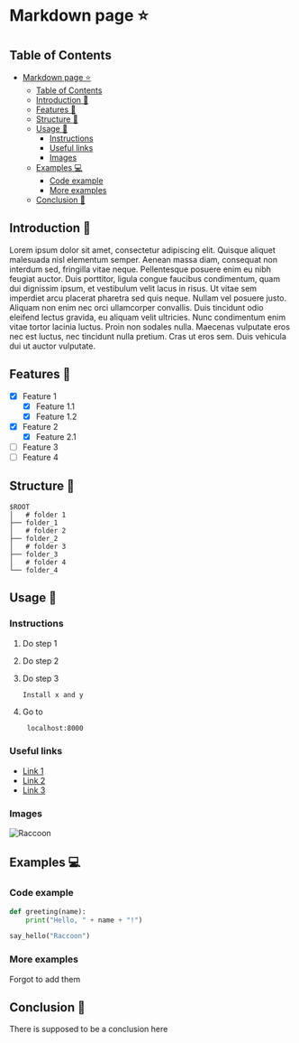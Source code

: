 # Markdown page ⭐

## Table of Contents
- [Markdown page ⭐](#markdown-page-)
  - [Table of Contents](#table-of-contents)
  - [Introduction 🍎](#introduction-)
  - [Features 🍫](#features-)
  - [Structure 📁](#structure-)
  - [Usage 🤔](#usage-)
    - [Instructions](#instructions)
    - [Useful links](#useful-links)
    - [Images](#images)
  - [Examples 💻](#examples-)
    - [Code example](#code-example)
    - [More examples](#more-examples)
  - [Conclusion 🐒](#conclusion-)

## Introduction 🍎

Lorem ipsum dolor sit amet, consectetur adipiscing elit. Quisque aliquet malesuada nisl elementum semper. Aenean massa diam, consequat non interdum sed, fringilla vitae neque. Pellentesque posuere enim eu nibh feugiat auctor. Duis porttitor, ligula congue faucibus condimentum, quam dui dignissim ipsum, et vestibulum velit lacus in risus. Ut vitae sem imperdiet arcu placerat pharetra sed quis neque. Nullam vel posuere justo. Aliquam non enim nec orci ullamcorper convallis. Duis tincidunt odio eleifend lectus gravida, eu aliquam velit ultricies. Nunc condimentum enim vitae tortor lacinia luctus. Proin non sodales nulla. Maecenas vulputate eros nec est luctus, nec tincidunt nulla pretium. Cras ut eros sem. Duis vehicula dui ut auctor vulputate.

## Features 🍫

- [x] Feature 1
  - [x] Feature 1.1
  - [x] Feature 1.2
- [x] Feature 2
  - [x] Feature 2.1
- [ ] Feature 3
- [ ] Feature 4

## Structure 📁

```
$ROOT
│   # folder 1
├── folder_1
│   # folder 2
├── folder_2
│   # folder 3
├── folder_3
│   # folder 4
└── folder_4
```

## Usage 🤔

### Instructions

1. Do step 1
2. Do step 2
3. Do step 3
   
   ```sh
   Install x and y
   ```
4. Go to 
   
   ```
    localhost:8000
   ```

### Useful links

- [Link 1]()
- [Link 2]()
- [Link 3]()

### Images

![Raccoon](https://i.pinimg.com/originals/94/21/77/94217732f63477efd54eaa48cc7a6bfc.gif)

## Examples 💻

### Code example

```python
def greeting(name):
    print("Hello, " + name + "!")

say_hello("Raccoon")

```

### More examples 

Forgot to add them

## Conclusion 🐒

There is supposed to be a conclusion here